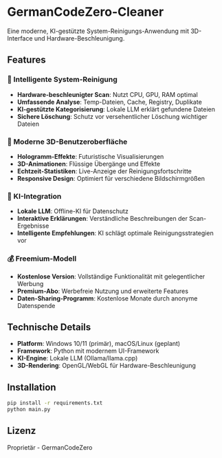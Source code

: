 # GermanCodeZero-Cleaner

Eine moderne, KI-gestützte System-Reinigungs-Anwendung mit 3D-Interface und Hardware-Beschleunigung.

## Features

### 🧹 Intelligente System-Reinigung
- **Hardware-beschleunigter Scan**: Nutzt CPU, GPU, RAM optimal
- **Umfassende Analyse**: Temp-Dateien, Cache, Registry, Duplikate
- **KI-gestützte Kategorisierung**: Lokale LLM erklärt gefundene Dateien
- **Sichere Löschung**: Schutz vor versehentlicher Löschung wichtiger Dateien

### 🎨 Moderne 3D-Benutzeroberfläche
- **Hologramm-Effekte**: Futuristische Visualisierungen
- **3D-Animationen**: Flüssige Übergänge und Effekte
- **Echtzeit-Statistiken**: Live-Anzeige der Reinigungsfortschritte
- **Responsive Design**: Optimiert für verschiedene Bildschirmgrößen

### 🤖 KI-Integration
- **Lokale LLM**: Offline-KI für Datenschutz
- **Interaktive Erklärungen**: Verständliche Beschreibungen der Scan-Ergebnisse
- **Intelligente Empfehlungen**: KI schlägt optimale Reinigungsstrategien vor

### 💰 Freemium-Modell
- **Kostenlose Version**: Vollständige Funktionalität mit gelegentlicher Werbung
- **Premium-Abo**: Werbefreie Nutzung und erweiterte Features
- **Daten-Sharing-Programm**: Kostenlose Monate durch anonyme Datenspende

## Technische Details

- **Platform**: Windows 10/11 (primär), macOS/Linux (geplant)
- **Framework**: Python mit modernem UI-Framework
- **KI-Engine**: Lokale LLM (Ollama/llama.cpp)
- **3D-Rendering**: OpenGL/WebGL für Hardware-Beschleunigung

## Installation

```bash
pip install -r requirements.txt
python main.py
```

## Lizenz

Proprietär - GermanCodeZero